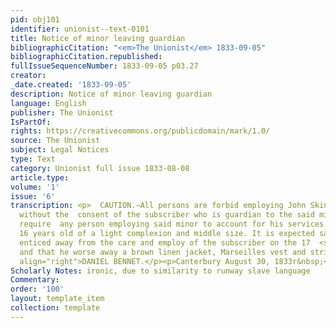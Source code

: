 ```yaml
---
pid: obj101
identifier: unionist--text-0101
title: Notice of minor leaving guardian
bibliographicCitation: "<em>The Unionist</em> 1833-09-05"
bibliographicCitation.republished: 
fullIssueSequenceNumber: 1833-09-05 p03.27
creator: 
_date.created: '1833-09-05'
description: Notice of minor leaving guardian
language: English
publisher: The Unionist
IsPartOf: 
rights: https://creativecommons.org/publicdomain/mark/1.0/
source: The Unionist
subject: Legal Notices
type: Text
category: Unionist full issue 1833-08-08
article.type: 
volume: '1'
issue: '6'
transcription: <p>  CAUTION.—All persons are forbid employing John Skinner, a minor,
  without the  consent of the subscriber who is guardian to the said minor, and will
  require  any person employing said minor to account for his services. The said Skinner  is
  16 years old of a light complexion and middle size. It is expected said  minor was
  enticed away from the care and employ of the subscriber on the 17  <sup>th</sup>  inst.
  and that he worse away a brown linen jacket, Marseilles vest and striped  jean pantaloons.</p><p
  align="right">DANIEL BENNET.</p><p>Canterbury August 30, 1833r&nbsp;</p>
Scholarly Notes: ironic, due to similarity to runway slave language
Commentary: 
order: '100'
layout: template_item
collection: template
---
```


